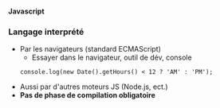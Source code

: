 #### Javascript
### Langage interprété
* Par les navigateurs (standard ECMAScript)
  * Essayer dans le navigateur, outil de dév, console
  ```
  console.log(new Date().getHours() < 12 ? 'AM' : 'PM');    
  ```
* Aussi par d'autres moteurs JS (Node.js, ect.)
* **Pas de phase de compilation obligatoire**



